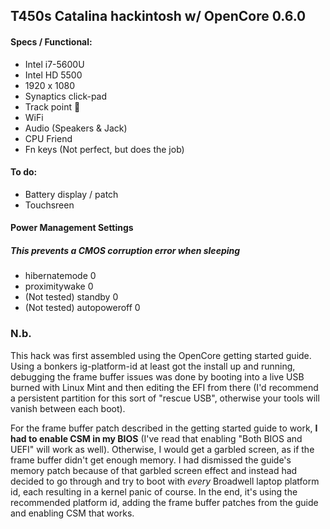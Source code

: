 ## T450s Catalina hackintosh w/ OpenCore 0.6.0

#### Specs / Functional:
- Intel i7-5600U
- Intel HD 5500  
- 1920 x 1080
- Synaptics click-pad
- Track point 🔴
- WiFi
- Audio (Speakers & Jack)
- CPU Friend
- Fn keys (Not perfect, but does the job)

#### To do:
- Battery display / patch
- Touchsreen

#### Power Management Settings
##### This prevents a CMOS corruption error when sleeping
- hibernatemode 0
- proximitywake 0
- (Not tested) standby 0
- (Not tested) autopoweroff 0



### N.b.

This hack was first assembled using the OpenCore getting started guide. Using a bonkers ig-platform-id at least got the install up and running, debugging the frame buffer issues was done by booting into a live USB burned with Linux Mint and then editing the EFI from there (I'd recommend a persistent partition for this sort of "rescue USB", otherwise your tools will vanish between each boot).

For the frame buffer patch described in the getting started guide to work, **I had to enable CSM in my BIOS** (I've read that enabling "Both BIOS and UEFI" will work as well). Otherwise, I would get a garbled screen, as if the frame buffer didn't get enough memory. I had dismissed the guide's memory patch because of that garbled screen effect and instead had decided to go through and try to boot with *every* Broadwell laptop platform id, each resulting in a kernel panic of course. In the end, it's using the recommended platform id, adding the frame buffer patches from the guide and enabling CSM that works.

